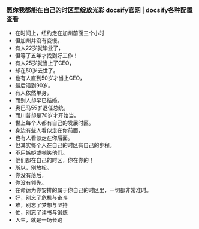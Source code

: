 
### 愿你我都能在自己的时区里绽放光彩  [docsify官网](https://docsify.js.org/#/zh-cn/)  | [docsify各种配置查看](https://segmentfault.com/a/1190000017576714#articleHeader0)
- 在时间上，纽约走在加州前面三个小时
- 但加州并没有变慢。
- 有人22岁就毕业了，
- 但等了五年才找到好工作！
- 有人25岁就当上了CEO，
- 却在50岁去世了。
- 也有人直到50岁才当上CEO，
- 最后活到90岁。
- 有人依然单身，
- 而别人却早已结婚。
- 奥巴马55岁退任总统，
- 而川普却是70岁才开始当。
- 世上每个人都有自己的发展时区。
- 身边有些人看似走在你前面，
- 也有人看似走在你后面。
- 但其实每个人在自己的时区有自己的步程。
- 不用嫉妒或嘲笑他们。
- 他们都在自己的时区，你在你的！
- 所以，别放松。
- 你没有落后，
- 你没有领先。
- 在命运为你安排的属于你自己的时区里，一切都非常准时。
- 好，别忘了危机与奋斗
- 难，别忘了梦想与坚持
- 忙，别忘了读书与锻炼
- 人生，就是一场长跑




